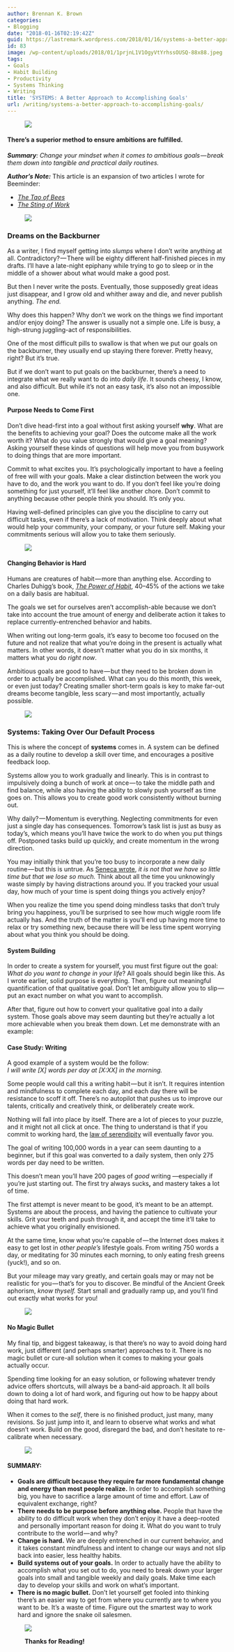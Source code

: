 ```yaml
---
author: Brennan K. Brown
categories:
- Blogging
date: "2018-01-16T02:19:42Z"
guid: https://lastremark.wordpress.com/2018/01/16/systems-a-better-approach-to-accomplishing-goals/
id: 83
image: /wp-content/uploads/2018/01/1prjnL1V1OgyVtYrhssOUSQ-88x88.jpeg
tags:
- Goals
- Habit Building
- Productivity
- Systems Thinking
- Writing
title: 'SYSTEMS: A Better Approach to Accomplishing Goals'
url: /writing/systems-a-better-approach-to-accomplishing-goals/
---
```


<figure><img src="https://cdn-images-1.medium.com/max/800/1*75f3FyFy5_WnAC4joYEXJQ.png" data-width="4000" data-height="250"></figure>

#### There’s a superior method to ensure ambitions are fulfilled.

<b>_Summary_</b>_: Change your mindset when it comes to ambitious goals — break them down into tangible and practical daily routines._

<b>_Author’s Note:_</b> This article is an expansion of two articles I wrote for Beeminder:

- <a href="https://blog.beeminder.com/tao/" target="_blank" rel="noopener noreferrer"><em>The Tao of Bees</em></a>
- <a href="https://blog.beeminder.com/tao2/" target="_blank" rel="noopener noreferrer"><em>The Sting of Work</em></a>
<figure>

<img src="https://cdn-images-1.medium.com/max/800/1*89KCIhYz12DKDRbMNvFA2Q.png" data-width="1400" data-height="148" /> </figure>

### Dreams on the Backburner

As a writer, I find myself getting into _slumps_ where I don’t write anything at all. Contradictory? — There will be eighty different half-finished pieces in my drafts. I’ll have a late-night epiphany while trying to go to sleep or in the middle of a shower about what would make a good post.

But then I never write the posts. Eventually, those supposedly great ideas just disappear, and I grow old and whither away and die, and never publish anything. _The end._

<!--more-->

Why does this happen? Why don’t we work on the things we find important and/or enjoy doing? The answer is usually not a simple one. Life is busy, a high-strung juggling-act of responsibilities.

One of the most difficult pills to swallow is that when we put our goals on the backburner, they usually end up staying there forever. Pretty heavy, right? But it’s true.

But if we don’t want to put goals on the backburner, there’s a need to integrate what we really want to do into _daily life_. It sounds cheesy, I know, and also difficult. But while it’s not an easy task, it’s also not an impossible one.

#### Purpose Needs to Come First

Don’t dive head-first into a goal without first asking yourself <b>why</b>. What are the benefits to achieving your goal? Does the outcome make all the work worth it? What do you value strongly that would give a goal meaning? Asking yourself these kinds of questions will help move you from busywork to doing things that are more important.

Commit to what excites you. It’s psychologically important to have a feeling of free will with your goals. Make a clear distinction between the work you have to do, and the work you want to do. If you don’t feel like you’re doing something for just yourself, it’ll feel like another chore. Don’t commit to anything because other people think you should. It’s only you.

Having well-defined principles can give you the discipline to carry out difficult tasks, even if there’s a lack of motivation. Think deeply about what would help your community, your company, or your future self. Making your commitments serious will allow you to take them seriously.

<figure>

<img src="https://cdn-images-1.medium.com/max/600/1*4WFFKvC1DWGtHtDzM141gw.png" data-width="1400" data-height="600" /> </figure>

#### Changing Behavior is Hard

Humans are creatures of habit — more than anything else. According to Charles Duhigg’s book, <a href="http://charlesduhigg.com/the-power-of-habit/" target="_blank" rel="noopener noreferrer"><em>The Power of Habit</em></a>, 40–45% of the actions we take on a daily basis are habitual.

The goals we set for ourselves aren’t accomplish-able because we don’t take into account the true amount of energy and deliberate action it takes to replace currently-entrenched behavior and habits.

When writing out long-term goals, it’s easy to become too focused on the future and not realize that what you’re doing in the present is actually what matters. In other words, it doesn’t matter what you do in six months, it matters what you do _right now_.

Ambitious goals are good to have — but they need to be broken down in order to actually be accomplished. What can you do this month, this week, or even just today? Creating smaller short-term goals is key to make far-out dreams become tangible, less scary — and most importantly, actually possible.

<figure>

<img src="https://cdn-images-1.medium.com/max/800/1*A1HXExeRru-asgR6_gN4Sw.png" data-width="1400" data-height="62" /> </figure>

### Systems: Taking Over Our Default Process

This is where the concept of <b>systems</b> comes in. A system can be defined as a daily routine to develop a skill over time, and encourages a positive feedback loop.

Systems allow you to work gradually and linearly. This is in contrast to impulsively doing a bunch of work at once — to take the middle path and find balance, while also having the ability to slowly push yourself as time goes on. This allows you to create good work consistently without burning out.

Why daily? — Momentum is everything. Neglecting commitments for even just a single day has consequences. Tomorrow’s task list is just as busy as today’s, which means you’ll have twice the work to do when you put things off. Postponed tasks build up quickly, and create momentum in the wrong direction.

You may initially think that you’re too busy to incorporate a new daily routine — but this is untrue. As <a title="On The Shortness of Life" href="http://www.philosophicalsociety.com/archives/on%20the%20shortness%20of%20life.htm" target="_blank" rel="noopener noreferrer">Seneca wrote</a>, _it is not that we have so little time but that we lose so much._ Think about all the time you unknowingly waste simply by having distractions around you. If you tracked your usual day, how much of your time is spent doing things you actively enjoy?

When you realize the time you spend doing mindless tasks that don’t truly bring you happiness, you’ll be surprised to see how much wiggle room life actually has. And the truth of the matter is you’ll end up having more time to relax or try something new, because there will be less time spent worrying about what you think you should be doing.

#### System Building

In order to create a system for yourself, you must first figure out the goal: _What do you want to change in your life_? All goals should begin like this. As I wrote earlier, solid purpose is everything. Then, figure out meaningful quantification of that qualitative goal. Don’t let ambiguity allow you to slip — put an exact number on what you want to accomplish.

After that, figure out how to convert your qualitative goal into a daily system. Those goals above may seem daunting but they’re actually a lot more achievable when you break them down. Let me demonstrate with an example:

#### Case Study: Writing

A good example of a system would be the follow:  
_I will write [X] words per day at [X:XX] in the morning._

Some people would call this a writing habit — but it isn’t. It requires intention and mindfulness to complete each day, and each day there will be resistance to scoff it off. There’s no autopilot that pushes us to improve our talents, critically and creatively think, or deliberately create work.

Nothing will fall into place by itself. There are a lot of pieces to your puzzle, and it might not all click at once. The thing to understand is that if you commit to working hard, the <a title="Lady Luck favors the one who tries." href="http://www.anvari.org/fortune/Miscellaneous_Collections/342733_laws-of-serendipity-1-in-order-to-discover-anything-you-must-be-looking-for-something.html" target="_blank" rel="noopener noreferrer">law of serendipity</a> will eventually favor you.

The goal of writing 100,000 words in a year can seem daunting to a beginner, but if this goal was converted to a daily system, then only 275 words per day need to be written.

This doesn’t mean you’ll have 200 pages of _good_ writing —especially if you’re just starting out. The first try always sucks<b>,</b> and mastery takes a lot of time.

The first attempt is never meant to be good, it’s meant to be an attempt. Systems are about the process, and having the patience to cultivate your skills. Grit your teeth and push through it, and accept the time it’ll take to achieve what you originally envisioned.

At the same time, know what you’re capable of — the Internet does makes it easy to get lost in _other people’s_ lifestyle goals. From writing 750 words a day, or meditating for 30 minutes each morning, to only eating fresh greens (yuck!), and so on.

But your mileage may vary greatly, and certain goals may or may not be realistic for you — that’s for you to discover. Be mindful of the Ancient Greek aphorism, _know thyself._ Start small and gradually ramp up, and you’ll find out exactly what works for you!

<figure>

<img src="https://cdn-images-1.medium.com/max/1200/1*-uwsLPQgzkCKZfe_EqrcvQ.png" data-width="2000" data-height="1000" /> </figure>

#### No Magic Bullet

My final tip, and biggest takeaway, is that there’s no way to avoid doing hard work, just different (and perhaps smarter) approaches to it. There is no magic bullet or cure-all solution when it comes to making your goals actually occur.

Spending time looking for an easy solution, or following whatever trendy advice offers shortcuts, will always be a band-aid approach. It all boils down to doing a lot of hard work, and figuring out how to be happy about doing that hard work.

When it comes to the _self_, there is no finished product, just many, many revisions. So just jump into it, and learn to observe what works and what doesn’t work. Build on the good, disregard the bad, and don’t hesitate to re-calibrate when necessary.

<figure>

<img src="https://cdn-images-1.medium.com/max/800/1*A1HXExeRru-asgR6_gN4Sw.png" data-width="1400" data-height="62" /> </figure>

#### SUMMARY:

- <b>Goals are difficult because they require far more fundamental change and energy than most people realize.</b> In order to accomplish something big, you have to sacrifice a large amount of time and effort. Law of equivalent exchange, right?
- <b>There needs to be purpose before anything else.</b> People that have the ability to do difficult work when they don’t enjoy it have a deep-rooted and personally important reason for doing it. What do you want to truly contribute to the world — and why?
- <b>Change is hard.</b> We are deeply entrenched in our current behavior, and it takes constant mindfulness and intent to change our ways and not slip back into easier, less healthy habits.
- <b>Build systems out of your goals.</b> In order to actually have the ability to accomplish what you set out to do, you need to break down your larger goals into small and tangible weekly and daily goals. Make time each day to develop your skills and work on what’s important.
- <b>There is no magic bullet.</b> Don’t let yourself get fooled into thinking there’s an easier way to get from where you currently are to where you want to be. It’s a waste of time. Figure out the smartest way to work hard and ignore the snake oil salesmen.
<figure class="wp-caption">

<img src="https://cdn-images-1.medium.com/max/800/1*pRon9UAtEO-JzTY-7mg1jA.png" data-width="2400" data-height="1800"><figcaption class="wp-caption-text"><b>Thanks for Reading!</b></figcaption></figure>
